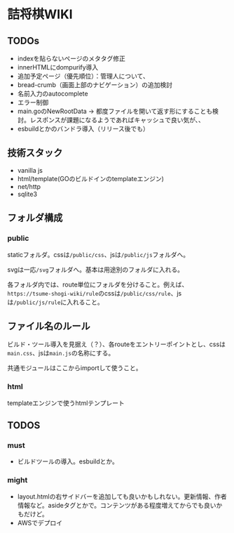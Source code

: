 # 詰将棋WIKI

## TODOs

- indexを貼らないページのメタタグ修正
- innerHTMLにdompurify導入
- 追加予定ページ（優先順位）：管理人について、
- bread-crumb（画面上部のナビゲーション）の追加検討
- 名前入力のautocomplete
- エラー制御
- main.goのNewRootData -> 都度ファイルを開いて返す形にすることも検討。レスポンスが課題になるようであればキャッシュで良い気が、、
- esbuildとかのバンドラ導入（リリース後でも）

## 技術スタック

- vanilla js
- html/template(GOのビルドインのtemplateエンジン)
- net/http
- sqlite3 

## フォルダ構成

### public

staticフォルダ。cssは```/public/css```、jsは```/public/js```フォルダへ。

svgは一応```/svg```フォルダへ。基本は用途別のフォルダに入れる。

各フォルダ内では、route単位にフォルダを分けること。例えば、```https://tsume-shogi-wiki/rule```のcssは```/public/css/rule```、jsは```/public/js/rule```に入れること。

## ファイル名のルール

ビルド・ツール導入を見据え（？）、各routeをエントリーポイントとし、cssは```main.css```、jsは```main.js```の名称にする。

共通モジュールはここからimportして使うこと。

### html

templateエンジンで使うhtmlテンプレート

## TODOS

### must

- ビルドツールの導入。esbuildとか。

### might

- layout.htmlの右サイドバーを追加しても良いかもしれない。更新情報、作者情報など。asideタグとかで。コンテンツがある程度増えてからでも良いかもだけど。
- AWSでデプロイ
